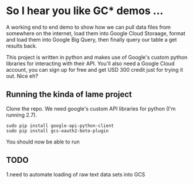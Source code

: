 # So I hear you like GC* demos ...

A working end to end demo to show how we can pull data files from somewhere on the internet, load them into Google Cloud Storaage, format and load them into Google Big Query, then finally query our table a get results back.

This project is written in python and makes use of Google's custom python libraries for interacting with their API. You'll also need a Google Cloud account, you can sign up for free and get USD 300 credit just for trying it out. Nice eh?


## Running the kinda of lame project

Clone the repo. We need google's custom API libraries for python (I'm running 2.7).


    sudo pip install google-api-python-client
    sudo pip install gcs-oauth2-boto-plugin

You should now be able to run

## TODO

1.need to automate loading of raw text data sets into GCS
